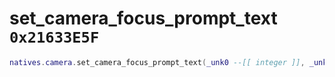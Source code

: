 # set_camera_focus_prompt_text `0x21633E5F`

```lua
natives.camera.set_camera_focus_prompt_text(_unk0 --[[ integer ]], _unk1 --[[ integer ]])
```